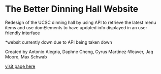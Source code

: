 # The Better Dinning Hall Website

Redesign of the UCSC dinning hall by using API to retrieve the latest menu items and use domElements to have updated info displayed in an user friendly interface

*websit currently down due to API being taken down

Created by Antonio Alegria, Daphne Cheng, Cyrus Martinez-Weaver, Jaq Moore, Max Schwab

[visit page here](https://blu-octopus.github.io/better-dinninghall/)
